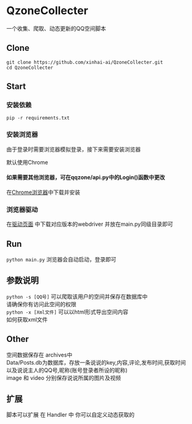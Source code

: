 # QzoneCollecter

<p align="center"> 


一个收集、爬取、动态更新的QQ空间脚本
<p>


## Clone 

```
git clone https://github.com/xinhai-ai/QzoneCollecter.git
cd QzoneCollecter
```
## Start

### 安装依赖
```
pip -r requirements.txt
```

### 安装浏览器

由于登录时需要浏览器模拟登录，接下来需要安装浏览器

默认使用Chrome

#### 如果需要其他浏览器，可在qqzone/api.py中的Login()函数中更改

 在[Chrome浏览器](https://www.google.com/chrome/ "chrome浏览器")中下载并安装
 
### 浏览器驱动
 
 在[驱动页面](http://npm.taobao.org/mirrors/chromedriver/ "驱动") 中下载对应版本的webdriver
 并放在main.py同级目录即可

## Run
``` python main.py ```
浏览器会自动启动，登录即可

## 参数说明
``` python -s [QQ号] ```
可以爬取该用户的空间并保存在数据库中
<br>
请确保你有访问此空间的权限
<br>
``` python -x [Xml文件] ```
可以以html形式导出空间内容
<br>
如何获取xml文件
## Other
空间数据保存在 archives中
<br>
Data/Posts.db为数据库，存放一条说说的key,内容,评论,发布时间,获取时间
<br>
以及说说主人的QQ号,昵称(账号登录者所设的昵称)
<br>
image 和 video 分别保存说说所属的图片及视频

## 扩展
脚本可以扩展
在 Handler 中 你可以自定义动态获取的
 

